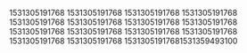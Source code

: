 1531305191768
1531305191768
1531305191768
1531305191768
1531305191768
1531305191768
1531305191768
1531305191768
1531305191768
1531305191768
1531305191768
1531305191768
1531305191768
1531305191768
15313051917681531359493100